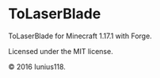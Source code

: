 # ToLaserBlade

ToLaserBlade for Minecraft 1.17.1 with Forge.

Licensed under the MIT license.

&copy; 2016 Iunius118.
